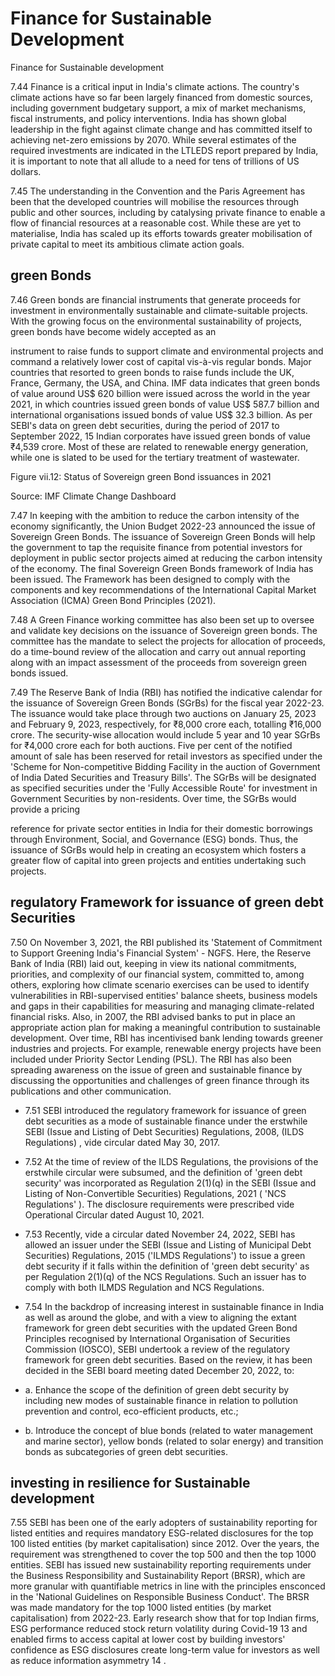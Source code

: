 # Finance for Sustainable Development

Finance for Sustainable development

7.44  Finance is a critical input in India's climate actions. The country's climate actions have so far been largely financed from domestic sources, including government budgetary support, a mix of market mechanisms, fiscal instruments, and policy interventions. India has shown global leadership in the fight against climate change and has committed itself to achieving net-zero emissions by 2070. While several estimates of the required investments are indicated in the LTLEDS report prepared by India, it is important to note that all allude to a need for tens of trillions of US dollars.

7.45  The understanding in the Convention and the Paris Agreement has been that the developed countries will mobilise the resources through public and other sources, including by catalysing private finance to enable a flow of financial resources at a reasonable cost. While these are yet to materialise, India has scaled up its efforts towards greater mobilisation of private capital to meet its ambitious climate action goals.

## green Bonds

7.46  Green bonds  are financial instruments that generate proceeds for investment in environmentally  sustainable  and  climate-suitable  projects.  With  the  growing  focus  on  the environmental  sustainability  of  projects,  green  bonds  have  become  widely  accepted  as  an

instrument to raise funds to support climate and environmental projects and command a relatively lower cost of capital vis-à-vis regular bonds. Major countries that resorted to green bonds to raise funds include the UK, France, Germany, the USA, and China. IMF data indicates that green bonds of value around US$ 620 billion were issued across the world in the year 2021, in which countries issued green bonds of value US$ 587.7 billion and international organisations issued bonds of value US$ 32.3 billion. As per SEBI's data on green debt securities, during the period of 2017 to September 2022, 15 Indian corporates have issued green bonds of value ₹4,539 crore.  Most of these are related to renewable energy generation, while one is slated to be used for the tertiary treatment of wastewater.

Figure vii.12: Status of Sovereign green Bond issuances in 2021

<!-- image -->

Source: IMF Climate Change Dashboard

7.47  In keeping with the ambition to reduce the carbon intensity of the economy significantly, the Union Budget 2022-23 announced the issue of Sovereign Green Bonds. The issuance of Sovereign Green Bonds will help the government to tap the requisite finance from potential investors for deployment in public sector projects aimed at reducing the carbon intensity of the  economy.  The  final  Sovereign  Green  Bonds  framework  of  India  has  been  issued.  The Framework has been designed to comply with the components and key recommendations of the International Capital Market Association (ICMA) Green Bond Principles (2021).

7.48  A Green Finance working committee has also been set up to oversee and validate key decisions on the issuance of Sovereign green bonds. The committee has the mandate to select the projects for allocation of proceeds, do a time-bound review of the allocation and carry out annual reporting along with an impact assessment of the proceeds from sovereign green bonds issued.

7.49  The Reserve Bank of India (RBI) has notified the indicative calendar for the issuance of Sovereign Green Bonds (SGrBs) for the fiscal year 2022-23. The issuance would take place through two auctions on January 25, 2023 and February 9, 2023, respectively, for ₹8,000 crore each, totalling ₹16,000 crore. The security-wise allocation would include 5 year and 10 year SGrBs for ₹4,000 crore each for both auctions. Five per cent of the notified amount of sale has been reserved for retail investors as specified under the 'Scheme for Non-competitive Bidding Facility in the auction of Government of India Dated Securities and Treasury Bills'. The SGrBs will  be  designated  as  specified  securities  under  the  'Fully Accessible  Route'  for  investment in  Government  Securities  by  non-residents.  Over  time,  the  SGrBs  would  provide  a  pricing

reference for private sector entities in India for their domestic borrowings through Environment, Social, and Governance (ESG) bonds. Thus, the issuance of SGrBs would help in creating an ecosystem which fosters a greater flow of capital into green projects and entities undertaking such projects.

## regulatory Framework for issuance of green debt Securities

7.50  On  November  3,  2021,  the  RBI  published  its  'Statement  of  Commitment  to  Support Greening India's Financial System' - NGFS. Here, the Reserve Bank of India (RBI) laid out, keeping in view its national commitments, priorities, and complexity of our financial system, committed to, among others, exploring how climate scenario exercises can be used to identify vulnerabilities  in  RBI-supervised  entities'  balance  sheets,  business  models  and  gaps  in  their capabilities for measuring and managing climate-related financial risks. Also, in 2007, the RBI advised banks to put in place an appropriate action plan for making a meaningful contribution to  sustainable  development.  Over  time,  RBI  has  incentivised  bank  lending  towards  greener industries  and  projects.  For  example,  renewable  energy  projects  have  been  included  under Priority Sector Lending (PSL). The RBI has also been spreading awareness on the issue of green and sustainable finance by discussing the opportunities and challenges of green finance through its publications and other communication.

- 7.51  SEBI  introduced  the  regulatory  framework  for  issuance  of  green  debt  securities  as  a mode of sustainable finance under the erstwhile SEBI (Issue and Listing of Debt Securities) Regulations, 2008, (ILDS Regulations) , vide circular dated May 30, 2017.
- 7.52  At the time of review of the ILDS Regulations, the provisions of the erstwhile circular were subsumed, and the definition of 'green debt security' was incorporated as Regulation 2(1)(q) in the SEBI (Issue and Listing of Non-Convertible Securities) Regulations, 2021 ( 'NCS Regulations' ).  The  disclosure  requirements  were  prescribed  vide  Operational  Circular  dated August 10, 2021.
- 7.53  Recently, vide a circular dated November 24, 2022, SEBI has allowed an issuer under the SEBI (Issue and Listing of Municipal Debt Securities) Regulations, 2015 ('ILMDS Regulations') to issue a green debt security if it falls within the definition of 'green debt security' as per Regulation 2(1)(q) of the NCS Regulations. Such an issuer has to comply with both ILMDS Regulation and NCS Regulations.
- 7.54  In the backdrop of increasing interest in sustainable finance in India as well as around the  globe,  and  with  a  view  to  aligning  the  extant  framework  for  green  debt  securities  with the  updated  Green  Bond  Principles  recognised  by  International  Organisation  of  Securities Commission (IOSCO), SEBI undertook a review of the regulatory framework for green debt securities. Based on the review, it has been decided in the SEBI board meeting dated December 20, 2022, to:
- a. Enhance the scope of the definition of green debt security by including new modes of sustainable finance in relation to pollution prevention and control, eco-efficient products, etc.;

- b. Introduce the concept of blue bonds (related to water management and marine sector), yellow bonds (related to solar energy) and transition bonds as subcategories of green debt securities.

## investing in resilience for Sustainable development

7.55  SEBI  has  been  one  of  the  early  adopters  of  sustainability  reporting  for  listed  entities and  requires  mandatory  ESG-related  disclosures  for  the  top  100  listed  entities  (by  market capitalisation) since 2012. Over the years, the requirement was strengthened to cover the top 500 and then the top 1000 entities. SEBI has issued new sustainability reporting requirements under the Business Responsibility and Sustainability Report (BRSR), which are more granular with quantifiable metrics in line with the principles ensconced in the 'National Guidelines on Responsible Business Conduct'. The BRSR was made mandatory for the top 1000 listed entities (by market capitalisation) from 2022-23. Early research show that for top Indian firms, ESG performance  reduced  stock  return  volatility  during  Covid-19 13 and  enabled  firms  to  access capital  at  lower  cost  by  building  investors'  confidence  as  ESG  disclosures  create  long-term value for investors as well as reduce information asymmetry 14 .

##